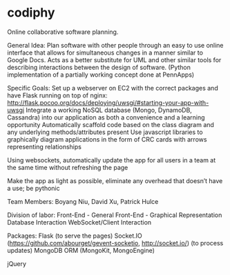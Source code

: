 codiphy
=======

Online collaborative software planning.

General Idea: 
Plan software with other people through an easy to use online interface that allows for simultaneous changes in a manner similar to Google Docs.  Acts as a better substitute for UML and other similar tools for describing interactions between the design of software.  (Python implementation of a partially working concept done at PennApps)

Specific Goals:
Set up a webserver on EC2 with the correct packages and have Flask running on top of nginx: http://flask.pocoo.org/docs/deploying/uwsgi/#starting-your-app-with-uwsgi
Integrate a working NoSQL database (Mongo, DynamoDB, Cassandra) into our application as both a convenience and a learning opportunity
Automatically scaffold code based on the class diagram and any underlying methods/attributes present
Use javascript libraries to graphically diagram applications in the form of CRC cards with arrows representing relationships

Using websockets, automatically update the app for all users in a team at the same time without refreshing the page

Make the app as light as possible, eliminate any overhead that doesn’t have a use; be pythonic


Team Members:
Boyang Niu, David Xu, Patrick Hulce

Division of labor:
Front-End - General
Front-End - Graphical Representation
Database Interaction
WebSocket/Client Interaction

Packages:
Flask (to serve the pages)
Socket.IO (https://github.com/abourget/gevent-socketio, http://socket.io/) (to process updates)
MongoDB ORM (MongoKit, MongoEngine)

jQuery
